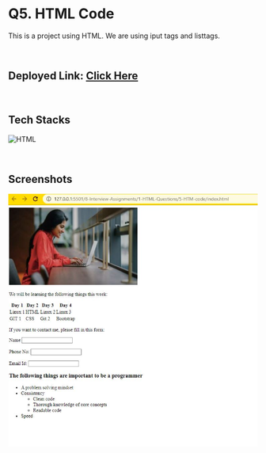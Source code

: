 # Q5. HTML Code

This is a project using HTML. We are using iput tags and listtags.

<br>

## Deployed Link: [Click Here](https://html-code-basics-anushka19.netlify.app/)


<br>

## Tech Stacks
![HTML](https://img.shields.io/badge/HTML5-E34F26?style=for-the-badge&logo=html5&logoColor=white) 


<br>

## Screenshots
![Page](./output.JPG)

<br>

